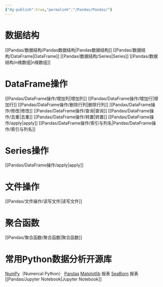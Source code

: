 ```yaml
---
{"dg-publish":true,"permalink":"/Pandas/Pandas/"}
---
```


# 数据结构
[[Pandas/数据结构/Pandas数据结构\|Pandas数据结构]]
[[Pandas/数据结构/DataFrame\|DataFrame]]
[[Pandas/数据结构/Series\|Series]]
[[Pandas/数据结构/n维数组\|n维数组]]
# DataFrame操作
[[Pandas/DataFrame操作/增加列\|增加列]]
[[Pandas/DataFrame操作/增加行\|增加行]]
[[Pandas/DataFrame操作/删除行列\|删除行列]]
[[Pandas/DataFrame操作/修改\|修改]]
[[Pandas/DataFrame操作/查询\|查询]]
[[Pandas/DataFrame操作/去重\|去重]]
[[Pandas/DataFrame操作/转置\|转置]]
[[Pandas/DataFrame操作/apply\|apply]]
[[Pandas/DataFrame操作/索引与列名\|Pandas/DataFrame操作/索引与列名]]
# Series操作
[[Pandas/DataFrame操作/apply\|apply]]
# 文件操作
[[Pandas/文件操作/读写文件\|读写文件]]
# 聚合函数
[[Pandas/聚合函数/聚合函数\|聚合函数]]
# 常用Python数据分析开源库
[NumPy](https://numpy.org/)（Numercal Python）
[Pandas](https://pandas.pydata.org/)
[Matplotlib](https://matplotlib.org/) 报表
[SeaBorn](https://seaborn.pydata.org/) 报表
[[Pandas/Jupyter Notebook\|Jupyter Notebook]]
